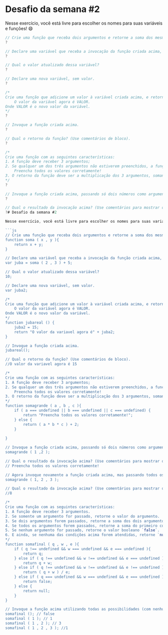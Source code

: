 # Desafio da semana #2

Nesse exercício, você está livre para escolher os nomes para suas variáveis e funções! :smile:

```js
// Crie uma função que receba dois argumentos e retorne a soma dos mesmos.
?

// Declare uma variável que receba a invocação da função criada acima, passando dois números quaisquer por argumento, e somando `5` ao resultado retornado da função.
?

// Qual o valor atualizado dessa variável?
?

// Declare uma nova variável, sem valor.
?

/*
Crie uma função que adicione um valor à variável criada acima, e retorne a string:
    O valor da variável agora é VALOR.
Onde VALOR é o novo valor da variável.
*/
?

// Invoque a função criada acima.
?

// Qual o retorno da função? (Use comentários de bloco).
?

/*
Crie uma função com as seguintes características:
1. A função deve receber 3 argumentos;
2. Se qualquer um dos três argumentos não estiverem preenchidos, a função deve retornar a string:
    Preencha todos os valores corretamente!
3. O retorno da função deve ser a multiplicação dos 3 argumentos, somando `2` ao resultado da multiplicação.
*/
?

// Invoque a função criada acima, passando só dois números como argumento.
?

// Qual o resultado da invocação acima? (Use comentários para mostrar o valor retornado).
?# Desafio da semana #2

Nesse exercício, você está livre para escolher os nomes para suas variáveis e funções! :smile:

```js
// Crie uma função que receba dois argumentos e retorne a soma dos mesmos.
function soma ( x , y ){
	return x + y;
}

// Declare uma variável que receba a invocação da função criada acima, passando dois números quaisquer por argumento, e somando `5` ao resultado retornado da função.
var juba = soma ( 2 , 3 ) + 5;

// Qual o valor atualizado dessa variável?
10;

// Declare uma nova variável, sem valor.
var juba2;

/*
Crie uma função que adicione um valor à variável criada acima, e retorne a string:
    O valor da variável agora é VALOR.
Onde VALOR é o novo valor da variável.
*/
function jubareal () {
	juba2 = 15;
	return "O valor da variavel agora é" + juba2;
}

// Invoque a função criada acima.
jubareal();

// Qual o retorno da função? (Use comentários de bloco).
//O valor da variavel agora é 15

/*
Crie uma função com as seguintes características:
1. A função deve receber 3 argumentos;
2. Se qualquer um dos três argumentos não estiverem preenchidos, a função deve retornar a string:
    Preencha todos os valores corretamente!
3. O retorno da função deve ser a multiplicação dos 3 argumentos, somando `2` ao resultado da multiplicação.
*/
function somagrande ( a , b , c ){
	if ( a === undefined || b === undefined || c === undefined) {
		return "Preencha todos os valores corretamente!";
	} else {
		return ( a * b * c ) + 2;
	}
	
}

// Invoque a função criada acima, passando só dois números como argumento.
somagrande ( 1 ,2 );

// Qual o resultado da invocação acima? (Use comentários para mostrar o valor retornado).
// Preencha todos os valores corretamente!

// Agora invoque novamente a função criada acima, mas passando todos os três argumentos necessários.
somagrande ( 1, 2 , 3 );

// Qual o resultado da invocação acima? (Use comentários para mostrar o valor retornado).
//8

/*
Crie uma função com as seguintes características:
1. A função deve receber 3 argumentos.
2. Se somente um argumento for passado, retorne o valor do argumento.
3. Se dois argumentos forem passados, retorne a soma dos dois argumentos.
4. Se todos os argumentos forem passados, retorne a soma do primeiro com o segundo, e o resultado, dividido pelo terceiro.
5. Se nenhum argumento for passado, retorne o valor booleano `false`.
6. E ainda, se nenhuma das condições acima forem atendidas, retorne `null`.
*/
function somafinal ( q , w , e ){
	if ( q !== undefined && w === undefined && e === undefined ){
		return q;
	} else if ( q !== undefined && w !== undefined && e === undefined ){
		return q + w;
	} else if ( q !== undefined && w !== undefined && e !== undefined ){
		return ( q + w ) / e;
	} else if ( q === undefined && w === undefined && e === undefined ){
		return false;
	} else {
		return null;
	}
}

// Invoque a função acima utilizando todas as possibilidades (com nenhum argumento, com um, com dois e com três.) Coloque um comentário de linha ao lado da função com o resultado de cada invocação.
somafinal (); // false
somafinal ( 1 ); // 1
somafinal ( 1 , 2 ); // 3
somafinal ( 1 , 2 , 3 ); //1
```

